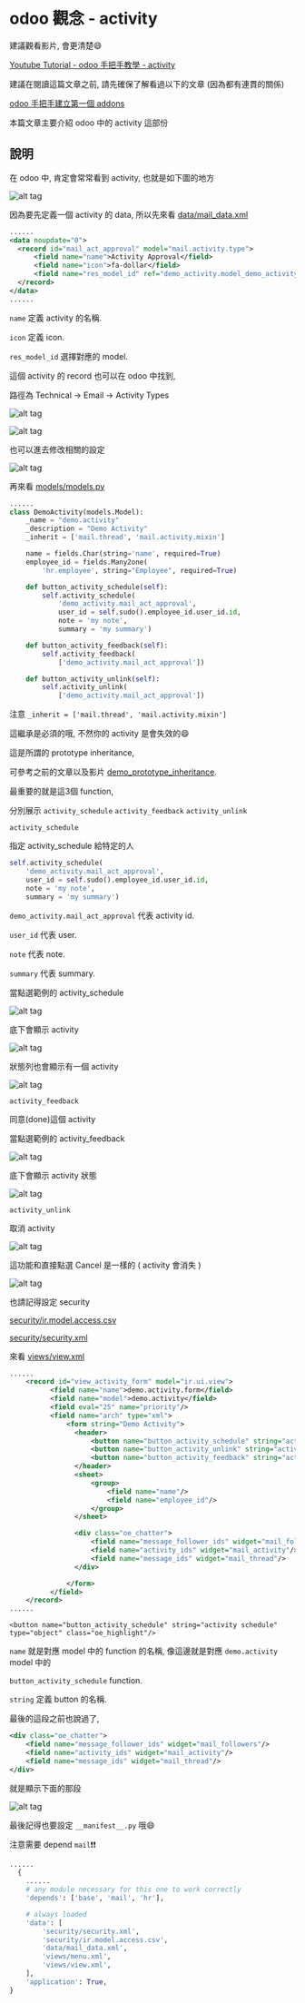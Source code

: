 # odoo 觀念 - activity

建議觀看影片, 會更清楚:smile:

[Youtube Tutorial - odoo 手把手教學 - activity](https://youtu.be/_i4yLHrXRdg)

建議在閱讀這篇文章之前, 請先確保了解看過以下的文章 (因為都有連貫的關係)

[odoo 手把手建立第一個 addons](https://github.com/twtrubiks/odoo-demo-addons-tutorial/tree/master/demo_odoo_tutorial)

本篇文章主要介紹 odoo 中的 activity 這部份

## 說明

在 odoo 中, 肯定會常常看到 activity, 也就是如下圖的地方

![alt tag](https://i.imgur.com/AIlIG2b.png)

因為要先定義一個 activity 的 data,  所以先來看 [data/mail_data.xml](data/mail_data.xml)

```xml
......
<data noupdate="0">
  <record id="mail_act_approval" model="mail.activity.type">
      <field name="name">Activity Approval</field>
      <field name="icon">fa-dollar</field>
      <field name="res_model_id" ref="demo_activity.model_demo_activity"/>
  </record>
</data>
......
```

`name` 定義 activity 的名稱.

`icon` 定義 icon.

`res_model_id` 選擇對應的 model.

這個 activity 的 record 也可以在 odoo 中找到,

路徑為 Technical -> Email -> Activity Types

![alt tag](https://i.imgur.com/K6mubdq.png)

![alt tag](https://i.imgur.com/X98vjmh.png)

也可以進去修改相關的設定

![alt tag](https://i.imgur.com/xxToZSP.png)

再來看 [models/models.py](models/models.py)

```python
......
class DemoActivity(models.Model):
    _name = "demo.activity"
    _description = "Demo Activity"
    _inherit = ['mail.thread', 'mail.activity.mixin']

    name = fields.Char(string='name', required=True)
    employee_id = fields.Many2one(
        'hr.employee', string="Employee", required=True)

    def button_activity_schedule(self):
        self.activity_schedule(
            'demo_activity.mail_act_approval',
            user_id = self.sudo().employee_id.user_id.id,
            note = 'my note',
            summary = 'my summary')

    def button_activity_feedback(self):
        self.activity_feedback(
            ['demo_activity.mail_act_approval'])

    def button_activity_unlink(self):
        self.activity_unlink(
            ['demo_activity.mail_act_approval'])

```

注意 `_inherit = ['mail.thread', 'mail.activity.mixin']`

這繼承是必須的哦, 不然你的 activity 是會失效的:smile:

這是所謂的 prototype inheritance,

可參考之前的文章以及影片 [demo_prototype_inheritance](https://github.com/twtrubiks/odoo-demo-addons-tutorial/tree/master/demo_prototype_inheritance).

最重要的就是這3個 function,

分別展示 `activity_schedule` `activity_feedback` `activity_unlink`

`activity_schedule`

指定 activity_schedule 給特定的人

```python
self.activity_schedule(
    'demo_activity.mail_act_approval',
    user_id = self.sudo().employee_id.user_id.id,
    note = 'my note',
    summary = 'my summary')
```

`demo_activity.mail_act_approval` 代表 activity id.

`user_id` 代表 user.

`note` 代表 note.

`summary` 代表 summary.

當點選範例的 activity_schedule

![alt tag](https://i.imgur.com/AD48O0S.png)

底下會顯示 activity

![alt tag](https://i.imgur.com/1af8U1V.png)

狀態列也會顯示有一個 activity

![alt tag](https://i.imgur.com/LYkQdkP.png)

`activity_feedback`

同意(done)這個 activity

當點選範例的 activity_feedback

![alt tag](https://i.imgur.com/NXdAALh.png)

底下會顯示 activity 狀態

![alt tag](https://i.imgur.com/OtNzxqC.png)

`activity_unlink`

取消 activity

![alt tag](https://i.imgur.com/IEoHNhc.png)

這功能和直接點選 Cancel 是一樣的 ( activity 會消失 )

![alt tag](https://i.imgur.com/ZzCNX4p.png)

也請記得設定 security

[security/ir.model.access.csv](security/ir.model.access.csv)

[security/security.xml](security/security.xml)

來看 [views/view.xml](views/view.xml)

```xml
......
    <record id="view_activity_form" model="ir.ui.view">
          <field name="name">demo.activity.form</field>
          <field name="model">demo.activity</field>
          <field eval="25" name="priority"/>
          <field name="arch" type="xml">
              <form string="Demo Activity">
                <header>
                    <button name="button_activity_schedule" string="activity schedule" type="object" class="oe_highlight"/>
                    <button name="button_activity_unlink" string="activity unlink" type="object" class="oe_highlight"/>
                    <button name="button_activity_feedback" string="activity feedback" type="object" class="oe_highlight"/>
                </header>
                <sheet>
                    <group>
                        <field name="name"/>
                        <field name="employee_id"/>
                    </group>
                </sheet>

                <div class="oe_chatter">
                    <field name="message_follower_ids" widget="mail_followers"/>
                    <field name="activity_ids" widget="mail_activity"/>
                    <field name="message_ids" widget="mail_thread"/>
                </div>

              </form>
          </field>
    </record>
......
```

`<button name="button_activity_schedule" string="activity schedule" type="object" class="oe_highlight"/>`

`name` 就是對應 model 中的 function 的名稱, 像這邊就是對應 `demo.activity` model 中的

`button_activity_schedule` function.

`string` 定義 button 的名稱.

最後的這段之前也說過了,

```xml
<div class="oe_chatter">
    <field name="message_follower_ids" widget="mail_followers"/>
    <field name="activity_ids" widget="mail_activity"/>
    <field name="message_ids" widget="mail_thread"/>
</div>
```

就是顯示下面的那段

![alt tag](https://i.imgur.com/7L9wkDx.png)

最後記得也要設定 `__manifest__.py` 哦:smile:

注意需要 depend `mail`:exclamation::exclamation:

```python
......
  {
    ......
    # any module necessary for this one to work correctly
    'depends': ['base', 'mail', 'hr'],

    # always loaded
    'data': [
        'security/security.xml',
        'security/ir.model.access.csv',
        'data/mail_data.xml',
        'views/menu.xml',
        'views/view.xml',
    ],
    'application': True,
}
```